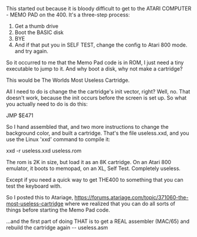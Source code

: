 This started out because it is bloody difficult to get to
the ATARI COMPUTER - MEMO PAD on the 400. It's a three-step process:

1. Get a thumb drive
2. Boot the BASIC disk
3. BYE
4. And if that put you in SELF TEST, change the config to Atari 800 mode. and try again.

So it occurred to me that the Memo Pad code is in ROM, I just need
a tiny executable to jump to it.
And why boot a disk, why not make a cartridge?

This would be The Worlds Most Useless Cartridge.

All I need to do is change the the cartridge's init vector, right?
Well, no. That doesn't work, because the init occurs before the
screen is set up. So what you actually need to do is do this:

JMP $E471

So I hand assembled that, and two more instructions to change
the background color, and built a cartridge. That's the file
useless.xxd, and you use the Linux 'xxd' command to compile it:

xxd -r useless.xxd useless.rom

The rom is 2K in size, but load it as an 8K cartridge.
On an Atari 800 emulator, it boots to memopad, on an XL, Self Test.
Completely useless.

Except if you need a quick way to get THE400 to something that you can
test the keyboard with.

So I posted this to Atariage, 
https://forums.atariage.com/topic/371060-the-most-useless-cartridge
where we realized that you can do all sorts of things before starting
the Memo Pad code. 


...and the first part of doing THAT is to get a REAL assembler (MAC/65)
and rebuild the cartridge again -- useless.asm

